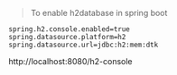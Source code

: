 > To enable h2database in spring boot
```
spring.h2.console.enabled=true
spring.datasource.platform=h2
spring.datasource.url=jdbc:h2:mem:dtk
```


http://localhost:8080/h2-console

